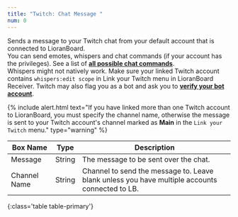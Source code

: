 ```yaml
---
title: "Twitch: Chat Message "
num: 0
---
```




Sends a message to your Twitch chat from your default account that is connected to LioranBoard.\
You can send emotes, whispers and chat commands (if your account has the privileges). See a list of **[all possible chat commands](https://help.twitch.tv/s/article/chat-commands?language=en_US#AllMods)**.\
Whispers might not natively work. Make sure your linked Twitch account contains `whispers:edit scope` in Link your Twitch menu in LioranBoard Receiver. Twitch may also flag you as a bot and ask you to **[verify your bot account](https://dev.twitch.tv/docs/irc/guide#:~:text=appear%20in%20chat.-,Requesting%20Verified%20Bot%20Status,expect%20a%20response%20via%20email.)**.


{% include alert.html text="If you have linked more than one Twitch account to LioranBoard, you must specify the channel name, otherwise the message is sent to your Twitch account's channel marked as <strong>Main</strong> in the <code>Link your Twitch</code> menu." type="warning" %} 

| Box Name | Type | Description | 
|-------|--------|--------
Message|String | The message to be sent over the chat.|
Channel Name |	String	| Channel to send the message to. Leave blank unless you have multiple accounts connected to LB.
{:class='table table-primary'}









